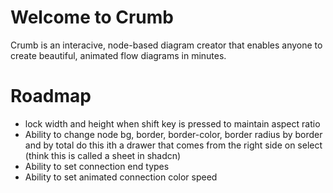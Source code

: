 # Welcome to Crumb

Crumb is an interacive, node-based diagram creator that enables anyone to create beautiful, animated flow diagrams in minutes.

# Roadmap

- lock width and height when shift key is pressed to maintain aspect ratio
- Ability to change node bg, border, border-color, border radius by border and by total do this ith a drawer that comes from the right side on select (think this is called a sheet in shadcn)
- Ability to set connection end types
- Ability to set animated connection color speed

